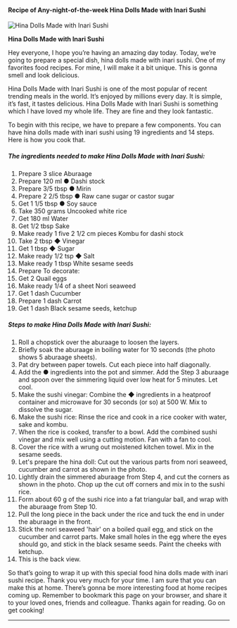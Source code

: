             

#### Recipe of Any-night-of-the-week Hina Dolls Made with Inari Sushi

![Hina Dolls Made with Inari Sushi](https://img-global.cpcdn.com/recipes/5027545777963008/751x532cq70/hina-dolls-made-with-inari-sushi-recipe-main-photo.jpg)

**Hina Dolls Made with Inari Sushi**

Hey everyone, I hope you’re having an amazing day today. Today, we’re going to prepare a special dish, hina dolls made with inari sushi. One of my favorites food recipes. For mine, I will make it a bit unique. This is gonna smell and look delicious.

Hina Dolls Made with Inari Sushi is one of the most popular of recent trending meals in the world. It’s enjoyed by millions every day. It is simple, it’s fast, it tastes delicious. Hina Dolls Made with Inari Sushi is something which I have loved my whole life. They are fine and they look fantastic.

To begin with this recipe, we have to prepare a few components. You can have hina dolls made with inari sushi using 19 ingredients and 14 steps. Here is how you cook that.

##### The ingredients needed to make Hina Dolls Made with Inari Sushi:

1.  Prepare 3 slice Aburaage
2.  Prepare 120 ml ● Dashi stock
3.  Prepare 3/5 tbsp ● Mirin
4.  Prepare 2 2/5 tbsp ● Raw cane sugar or castor sugar
5.  Get 1 1/5 tbsp ● Soy sauce
6.  Take 350 grams Uncooked white rice
7.  Get 180 ml Water
8.  Get 1/2 tbsp Sake
9.  Make ready 1 five 2 1/2 cm pieces Kombu for dashi stock
10.  Take 2 tbsp ◆ Vinegar
11.  Get 1 tbsp ◆ Sugar
12.  Make ready 1/2 tsp ◆ Salt
13.  Make ready 1 tbsp White sesame seeds
14.  Prepare To decorate:
15.  Get 2 Quail eggs
16.  Make ready 1/4 of a sheet Nori seaweed
17.  Get 1 dash Cucumber
18.  Prepare 1 dash Carrot
19.  Get 1 dash Black sesame seeds, ketchup

##### Steps to make Hina Dolls Made with Inari Sushi:

1.  Roll a chopstick over the aburaage to loosen the layers.
2.  Briefly soak the aburaage in boiling water for 10 seconds (the photo shows 5 aburaage sheets).
3.  Pat dry between paper towels. Cut each piece into half diagonally.
4.  Add the ● ingredients into the pot and simmer. Add the Step 3 aburaage and spoon over the simmering liquid over low heat for 5 minutes. Let cool.
5.  Make the sushi vinegar: Combine the ◆ ingredients in a heatproof container and microwave for 30 seconds (or so) at 500 W. Mix to dissolve the sugar.
6.  Make the sushi rice: Rinse the rice and cook in a rice cooker with water, sake and kombu.
7.  When the rice is cooked, transfer to a bowl. Add the combined sushi vinegar and mix well using a cutting motion. Fan with a fan to cool.
8.  Cover the rice with a wrung out moistened kitchen towel. Mix in the sesame seeds.
9.  Let's prepare the hina doll: Cut out the various parts from nori seaweed, cucumber and carrot as shown in the photo.
10.  Lightly drain the simmered aburaage from Step 4, and cut the corners as shown in the photo. Chop up the cut off corners and mix in to the sushi rice.
11.  Form about 60 g of the sushi rice into a fat triangular ball, and wrap with the aburaage from Step 10.
12.  Pull the long piece in the back under the rice and tuck the end in under the aburaage in the front.
13.  Stick the nori seaweed 'hair' on a boiled quail egg, and stick on the cucumber and carrot parts. Make small holes in the egg where the eyes should go, and stick in the black sesame seeds. Paint the cheeks with ketchup.
14.  This is the back view.

So that’s going to wrap it up with this special food hina dolls made with inari sushi recipe. Thank you very much for your time. I am sure that you can make this at home. There’s gonna be more interesting food at home recipes coming up. Remember to bookmark this page on your browser, and share it to your loved ones, friends and colleague. Thanks again for reading. Go on get cooking!

* * *